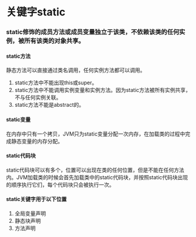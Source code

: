 # 关键字static

### static修饰的成员方法或成员变量独立于该类，不依赖该类的任何实例，被所有该类的对象共享。

#### static方法
静态方法可以直接通过类名调用，任何实例方法都可以调用。

1. static方法中不能出现this或super。
2. static方法中不能调用实例变量和实例方法。因为static方法被所有实例共享，不与任何实例关联。
3. static方法不能是abstract的。

#### static变量
在内存中只有一个拷贝，JVM只为static变量分配一次内存，在加载类的过程中完成静态变量的内存分配。

#### static代码块
static代码块可以有多个，位置可以出现在类的任何位置，但是不能在任何方法内。JVM加载类的时候会首先加载类中的static代码块，并按照static代码块出现的顺序执行它们，每个代码块只会被执行一次。

#### static关键字用于以下位置
1. 全局变量声明
2. 静态块声明
3. 方法声明
